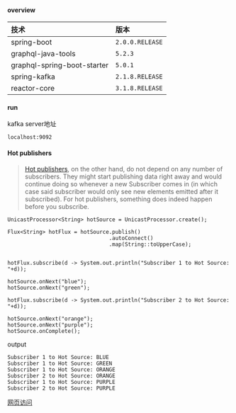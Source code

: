 #### overview
| 技术| 版本 |
| :------ | :------ |
| spring-boot | `2.0.0.RELEASE` |
| graphql-java-tools | `5.2.3` |
| graphql-spring-boot-starter | `5.0.1` |
| spring-kafka | `2.1.8.RELEASE` |
| reactor-core | `3.1.8.RELEASE` |
#### run
kafka server地址
```
localhost:9092
```
#### Hot publishers
>[Hot publishers](http://projectreactor.io/docs/core/release/reference/#reactor.hotCold), on the other hand, do not depend on any number of subscribers. They might start publishing data right away and would continue doing so whenever a new Subscriber comes in (in which case said subscriber would only see new elements emitted after it subscribed). For hot publishers, something does indeed happen before you subscribe.

```
UnicastProcessor<String> hotSource = UnicastProcessor.create();

Flux<String> hotFlux = hotSource.publish()
                                .autoConnect()
                                .map(String::toUpperCase);


hotFlux.subscribe(d -> System.out.println("Subscriber 1 to Hot Source: "+d));

hotSource.onNext("blue");
hotSource.onNext("green");

hotFlux.subscribe(d -> System.out.println("Subscriber 2 to Hot Source: "+d));

hotSource.onNext("orange");
hotSource.onNext("purple");
hotSource.onComplete();
```
output
```
Subscriber 1 to Hot Source: BLUE
Subscriber 1 to Hot Source: GREEN
Subscriber 1 to Hot Source: ORANGE
Subscriber 2 to Hot Source: ORANGE
Subscriber 1 to Hot Source: PURPLE
Subscriber 2 to Hot Source: PURPLE
```
[网页访问](http://localhost:8000/)